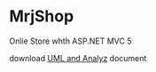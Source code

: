 # MrjShop
Onlie Store whth ASP.NET MVC 5

download [UML and Analyz](https://github.com/mrajabpour/MrjShop-UML-Analyz/blob/master/UML%2BAnalyz.pdf) document


